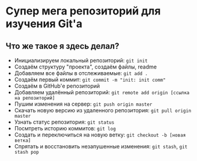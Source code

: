 # Супер мега репозиторий для изучения Git'а

## Что же такое я здесь делал?

* Инициализируем локальный репозиторий: `git init`
* Создаём структуру "проекта", создаём файлы, readme
* Добавляем все файлы в отслеживаемыe: `git add .`
* Создаём первый коммит: `git commit -m "init: init comm"`
* Создаём в GitHub'е репозиторий
* Добавляем удалённый репозиторий: `git remote add origin [ссылка на репозиторий]`
* Пушим изменения на сервер: `git push origin master`
* Скачать новую версию из удаленного репозитория: `git pull origin master`
* Узнать статус репозитория: `git status`
* Посмтреть историю коммитов: `git log`
* Создать и переключиться на новую ветку: `git checkout -b [новая ветка]`
* Спрятать и восстановить незапушенные изменения: `git stash`, `git stash pop`